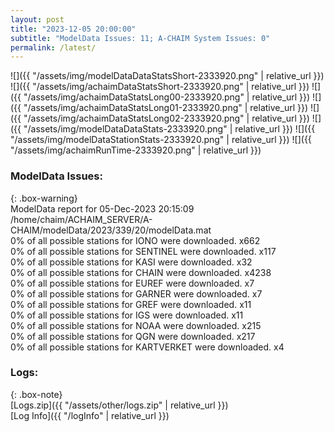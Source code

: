 ```yaml
---
layout: post
title: "2023-12-05 20:00:00"
subtitle: "ModelData Issues: 11; A-CHAIM System Issues: 0"
permalink: /latest/
---
```


![]({{ "/assets/img/modelDataDataStatsShort-2333920.png" | relative_url }})
![]({{ "/assets/img/achaimDataStatsShort-2333920.png" | relative_url }})
![]({{ "/assets/img/achaimDataStatsLong00-2333920.png" | relative_url }})
![]({{ "/assets/img/achaimDataStatsLong01-2333920.png" | relative_url }})
![]({{ "/assets/img/achaimDataStatsLong02-2333920.png" | relative_url }})
![]({{ "/assets/img/modelDataDataStats-2333920.png" | relative_url }})
![]({{ "/assets/img/modelDataStationStats-2333920.png" | relative_url }})
![]({{ "/assets/img/achaimRunTime-2333920.png" | relative_url }})


### ModelData Issues:  
  
{: .box-warning}  
 ModelData report for 05-Dec-2023 20:15:09   
 /home/chaim/ACHAIM_SERVER/A-CHAIM/modelData/2023/339/20/modelData.mat   
 0% of all possible stations for IONO were downloaded. x662   
 0% of all possible stations for SENTINEL were downloaded. x117   
 0% of all possible stations for KASI were downloaded. x32   
 0% of all possible stations for CHAIN were downloaded. x4238   
 0% of all possible stations for EUREF were downloaded. x7   
 0% of all possible stations for GARNER were downloaded. x7   
 0% of all possible stations for GREF were downloaded. x11   
 0% of all possible stations for IGS were downloaded. x11   
 0% of all possible stations for NOAA were downloaded. x215   
 0% of all possible stations for QGN were downloaded. x217   
 0% of all possible stations for KARTVERKET were downloaded. x4   
  


### Logs:  
  
{: .box-note}  
[Logs.zip]({{ "/assets/other/logs.zip" | relative_url }})  
[Log Info]({{ "/logInfo" | relative_url }})  
